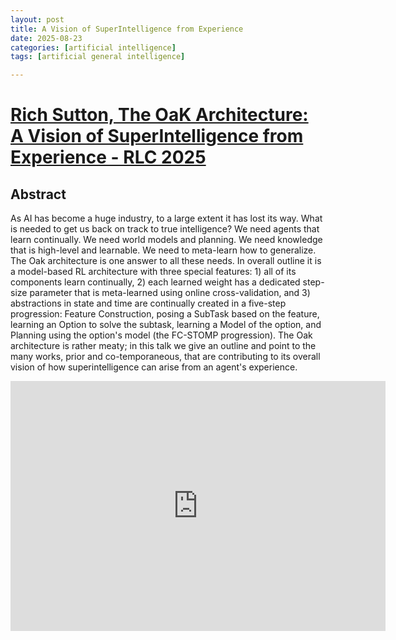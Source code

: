 ```yaml
---
layout: post
title: A Vision of SuperIntelligence from Experience
date: 2025-08-23
categories: [artificial intelligence]
tags: [artificial general intelligence]

---
```


# [Rich Sutton, The OaK Architecture: A Vision of SuperIntelligence from Experience - RLC 2025](https://www.youtube.com/watch?v=gEbbGyNkR2U)

## Abstract

As AI has become a huge industry, to a large extent it has lost its way. What is needed to get us back on track to true intelligence? We need agents that learn continually. We need world models and planning. We need knowledge that is high-level and learnable. We need to meta-learn how to generalize. The Oak architecture is one answer to all these needs. In overall outline it is a model-based RL architecture with three special features: 1) all of its components learn continually, 2) each learned weight has a dedicated step-size parameter that is meta-learned using online cross-validation, and 3) abstractions in state and time are continually created in a five-step progression: Feature Construction, posing a SubTask based on the feature, learning an Option to solve the subtask, learning a Model of the option, and Planning using the option's model (the FC-STOMP progression). The Oak architecture is rather meaty; in this talk we give an outline and point to the many works, prior and co-temporaneous, that are contributing to its overall vision of how superintelligence can arise from an agent's experience.


<iframe width="600" height="400" src="https://www.youtube.com/embed/gEbbGyNkR2U?si=3mkdxe4tas4AEEYn" title="YouTube video player" frameborder="0" allow="accelerometer; autoplay; clipboard-write; encrypted-media; gyroscope; picture-in-picture; web-share" referrerpolicy="strict-origin-when-cross-origin" allowfullscreen></iframe>

